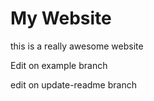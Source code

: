# My Website

this is a really awesome website

Edit on example branch

edit on update-readme branch
